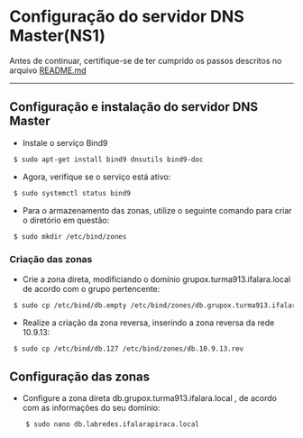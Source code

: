 # Configuração do servidor DNS Master(NS1)

Antes de continuar, certifique-se de ter cumprido os passos descritos no arquivo [README.md](https://github.com/eduardor0cha/projeto-final-inre/blob/main/README.md)

---

## Configuração e instalação do servidor DNS Master

* Instale o serviço Bind9 

```bash
 $ sudo apt-get install bind9 dnsutils bind9-doc 
```

* Agora, verifique se o serviço está ativo:

```bash
 $ sudo systemctl status bind9
```

* Para o armazenamento das zonas, utilize o seguinte comando para criar o diretório em questão:

```bash
 $ sudo mkdir /etc/bind/zones
```

### Criação das zonas

* Crie a zona direta, modificiando o domínio grupox.turma913.ifalara.local de acordo com o grupo pertencente:

```bash
 $ sudo cp /etc/bind/db.empty /etc/bind/zones/db.grupox.turma913.ifalara.local
```

* Realize a criação da zona reversa, inserindo a zona reversa da rede 10.9.13: 

```bash
 $ sudo cp /etc/bind/db.127 /etc/bind/zones/db.10.9.13.rev
```

## Configuração das zonas

* Configure a zona direta db.grupox.turma913.ifalara.local , de acordo com as informações do seu domínio:

```bash
    $ sudo nano db.labredes.ifalarapiraca.local 
```
